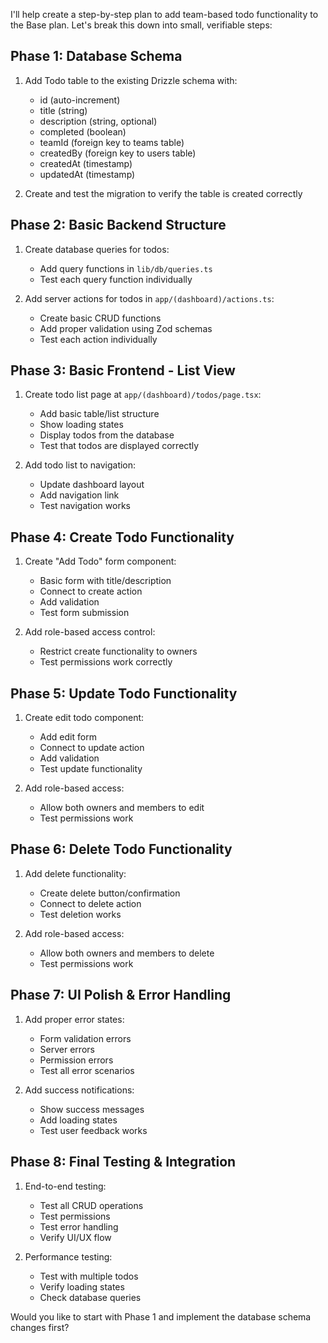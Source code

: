 I'll help create a step-by-step plan to add team-based todo functionality to the Base plan. Let's break this down into small, verifiable steps:

## Phase 1: Database Schema
1. Add Todo table to the existing Drizzle schema with:
   - id (auto-increment)
   - title (string)
   - description (string, optional)
   - completed (boolean)
   - teamId (foreign key to teams table)
   - createdBy (foreign key to users table)
   - createdAt (timestamp)
   - updatedAt (timestamp)

2. Create and test the migration to verify the table is created correctly

## Phase 2: Basic Backend Structure
1. Create database queries for todos:
   - Add query functions in `lib/db/queries.ts`
   - Test each query function individually

2. Add server actions for todos in `app/(dashboard)/actions.ts`:
   - Create basic CRUD functions
   - Add proper validation using Zod schemas
   - Test each action individually

## Phase 3: Basic Frontend - List View
1. Create todo list page at `app/(dashboard)/todos/page.tsx`:
   - Add basic table/list structure
   - Show loading states
   - Display todos from the database
   - Test that todos are displayed correctly

2. Add todo list to navigation:
   - Update dashboard layout
   - Add navigation link
   - Test navigation works

## Phase 4: Create Todo Functionality
1. Create "Add Todo" form component:
   - Basic form with title/description
   - Connect to create action
   - Add validation
   - Test form submission

2. Add role-based access control:
   - Restrict create functionality to owners
   - Test permissions work correctly

## Phase 5: Update Todo Functionality
1. Create edit todo component:
   - Add edit form
   - Connect to update action
   - Add validation
   - Test update functionality

2. Add role-based access:
   - Allow both owners and members to edit
   - Test permissions work

## Phase 6: Delete Todo Functionality
1. Add delete functionality:
   - Create delete button/confirmation
   - Connect to delete action
   - Test deletion works

2. Add role-based access:
   - Allow both owners and members to delete
   - Test permissions work

## Phase 7: UI Polish & Error Handling
1. Add proper error states:
   - Form validation errors
   - Server errors
   - Permission errors
   - Test all error scenarios

2. Add success notifications:
   - Show success messages
   - Add loading states
   - Test user feedback works

## Phase 8: Final Testing & Integration
1. End-to-end testing:
   - Test all CRUD operations
   - Test permissions
   - Test error handling
   - Verify UI/UX flow

2. Performance testing:
   - Test with multiple todos
   - Verify loading states
   - Check database queries

Would you like to start with Phase 1 and implement the database schema changes first?
